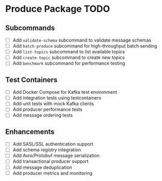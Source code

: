 # Produce Package TODO

## Subcommands
- [ ] Add `validate-schema` subcommand to validate message schemas
- [ ] Add `batch-produce` subcommand for high-throughput batch sending
- [ ] Add `list-topics` subcommand to list available topics
- [ ] Add `create-topic` subcommand to create new topics
- [ ] Add `benchmark` subcommand for performance testing

## Test Containers
- [ ] Add Docker Compose for Kafka test environment
- [ ] Add integration tests using testcontainers
- [ ] Add unit tests with mock Kafka clients
- [ ] Add producer performance tests
- [ ] Add message ordering tests

## Enhancements
- [ ] Add SASL/SSL authentication support
- [ ] Add schema registry integration
- [ ] Add Avro/Protobuf message serialization
- [ ] Add transactional producer support
- [ ] Add message deduplication
- [ ] Add producer metrics and monitoring